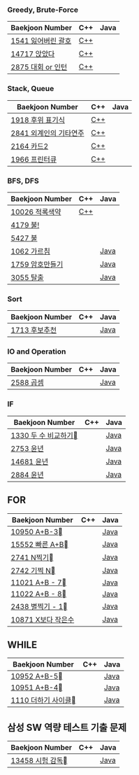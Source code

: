 ### Greedy, Brute-Force

Baekjoon Number| C++ | Java
-|-|-
[1541 잃어버린 괄호](https://www.acmicpc.net/problem/1541) | [C++](https://github.com/suhyun1/algorithm-study/blob/master/hamin/greedy/Ex_1541.cpp) |
[14717 앉았다](https://www.acmicpc.net/problem/14717)|[C++](https://github.com/suhyun1/algorithm-study/blob/master/hamin/greedy/Ex_14717.cpp) |
[2875 대회 or 인턴](https://www.acmicpc.net/problem/2875)|[C++](https://github.com/suhyun1/algorithm-study/blob/master/hamin/greedy/Ex_2875.cpp) |

### Stack, Queue

Baekjoon Number| C++ | Java
-|-|-
[1918 후위 표기식](https://www.acmicpc.net/problem/1918)|[C++](https://github.com/suhyun1/algorithm-study/blob/master/hamin/Stack%26Queue/Ex_1918.cpp) |
[2841 외계인의 기타연주](https://www.acmicpc.net/problem/2841)|[C++](https://github.com/suhyun1/algorithm-study/blob/master/hamin/Stack%26Queue/Ex_2841.cpp) |
[2164 카드2](https://www.acmicpc.net/problem/2164)|[C++](https://github.com/suhyun1/algorithm-study/blob/master/hamin/Stack%26Queue/Ex_2164.cpp) |
[1966 프린터큐](https://www.acmicpc.net/problem/1966)|[C++](https://github.com/suhyun1/algorithm-study/blob/master/hamin/Stack%26Queue/Ex_1966.cpp) |

### BFS, DFS
Baekjoon Number| C++ | Java
-|-|-
[10026 적록색약](https://www.acmicpc.net/problem/10026)|[C++](https://github.com/suhyun1/algorithm-study/blob/master/hamin/BFS%20%26%26%20DFS/BOJ_10026.cpp) |
[4179 불!](https://www.acmicpc.net/problem/4179)||
[5427 불](https://www.acmicpc.net/problem/5427)||
[1062 가르침](https://www.acmicpc.net/problem/1062)||[Java](/CodingTest/BFS:DFS/BOJ_1062.java)
[1759 암호만들기](https://www.acmicpc.net/problem/1759)||[Java](/CodingTest/BFS:DFS/BOJ_1759.java)
[3055 탈출](https://www.acmicpc.net/problem/3055)||[Java](/CodingTest/BFS:DFS/BOJ_3055.java)

### Sort
Baekjoon Number| C++ | Java
-|-|-
[1713 후보추천](https://www.acmicpc.net/problem/1713)||[Java](/CodingTest/Sort/BOJ_1713.java)

### IO and Operation

Baekjoon Number| C++ | Java
-|-|-
[2588 곱셈](https://www.acmicpc.net/problem/2588)||[Java](/CodingTest/Baekjoon/IO_and_Operation/P2588.java)

### IF

Baekjoon Number| C++ | Java
-|-|-
[1330 두 수 비교하기](https://www.acmicpc.net/problem/1330)||[Java](/CodingTest/Baekjoon/If/P1330.java)
[2753 윤년](https://www.acmicpc.net/problem/2753)||[Java](/CodingTest/Baekjoon/If/P2753.java)
[14681 윤년](https://www.acmicpc.net/problem/14681)||[Java](/CodingTest/Baekjoon/If/P14681.java)
[2884 윤년](https://www.acmicpc.net/problem/2884)||[Java](/CodingTest/Baekjoon/If/P2884.java)

## FOR

Baekjoon Number| C++ | Java
-|-|-
[10950 A+B-3](https://www.acmicpc.net/problem/10950)||[Java](/CodingTest/Baekjoon/For/P10950.java)
[15552 빠른 A+B](https://www.acmicpc.net/problem/15552)||[Java](/CodingTest/Baekjoon/For/P15552.java)
[2741 N찍기](https://www.acmicpc.net/problem/2741)||[Java](/CodingTest/Baekjoon/For/P2741.java)
[2742 기찍 N](https://www.acmicpc.net/problem/2742)||[Java](/CodingTest/Baekjoon/For/P2742.java)
[11021 A+B - 7](https://www.acmicpc.net/problem/11021)||[Java](/CodingTest/Baekjoon/For/P11021.java)
[11022 A+B - 8](https://www.acmicpc.net/problem/11022)||[Java](/CodingTest/Baekjoon/For/P11022.java)
[2438 별찍기 - 1](https://www.acmicpc.net/problem/2438)||[Java](/CodingTest/Baekjoon/For/P2438.java)
[10871 X보다 작은수](https://www.acmicpc.net/problem/10871)||[Java](/CodingTest/Baekjoon/For/P10871.java)

## WHILE

Baekjoon Number| C++ | Java
-|-|-
[10952 A+B-5](https://www.acmicpc.net/problem/10952)||[Java](/CodingTest/Baekjoon/While/P10952.java)
[10951 A+B-4](https://www.acmicpc.net/problem/10951)||[Java](/CodingTest/Baekjoon/While/P10951.java)
[1110 더하기 사이클](https://www.acmicpc.net/problem/1110)||[Java](/CodingTest/Baekjoon/While/P1110.java)

## 삼성 SW 역량 테스트 기출 문제

Baekjoon Number| C++ | Java
-|-|-
[13458 시험 감독](https://www.acmicpc.net/problem/13458)||[Java](/CodingTest/Baekjoon/SamsungElec/P13458_0.java)
